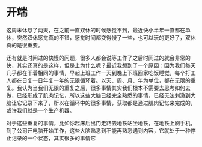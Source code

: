 # 开端

这周末休息了两天，在之前一直双休的时候感觉不到，最近快小半年一直都在单休，突然双休感觉真的不错，感觉时间都变得慢了一些，也可以玩的更好了，双休真的是很重要。

还有就是时间过的快慢的问题，很多人都会说等工作了之后时间过的就会非常的快，其实还真的是这样，但是上为什么呢？最近我想到了一个原因：因为我们每天几乎都在干着相同的事情，早起上班工作一天到晚上下班回家吃饭睡觉，每个打工人都在日复一日年复一年的无限循环着。以天、周、月、年为单位，都在无限的重复。我认为当我们无限的重复之后，很多事情其实我们根本不需要去思考如何去做，已经形成了肌肉记忆，所以这些大脑已经完全熟悉的事情，已经无法刺激到大脑让它记录下来了，所以在循环中的很多事情，获取都是通过肌肉记忆来完成的，或许我们就是一个生产机器。

对于这些重复的事情，比如你起床后出门走路去地铁站坐地铁，在地铁上刷手机，到了公司开电脑开始工作，这些大脑熟悉到不能再熟悉遇到内容，它就处于一种停止记录的一个状态，其实很多的事情它
